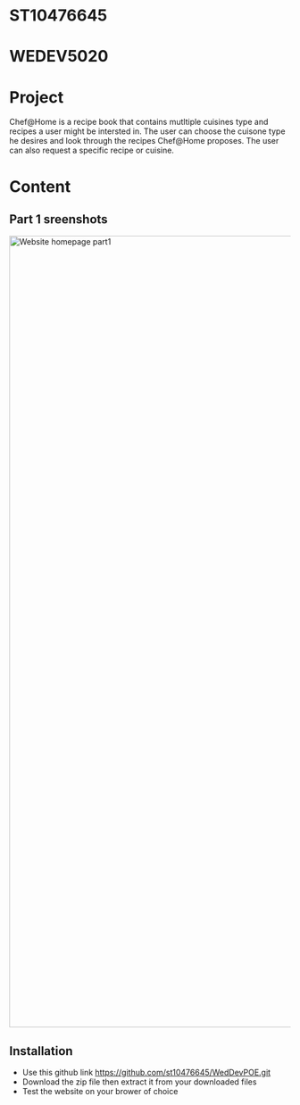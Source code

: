 # ST10476645
# WEDEV5020 

# Project
Chef@Home is a recipe book that contains mutltiple cuisines type and recipes a user might be intersted in. The user can choose the cuisone type he desires and look through the recipes Chef@Home proposes. The user can also request a specific recipe or cuisine.
# Content
## Part 1 sreenshots
<img width="2714" height="1419" alt="Website homepage part1" src="https://github.com/user-attachments/assets/733656b5-9ec4-4e20-a02c-0a037f0b0bb4" />





 

## Installation

- Use this github link https://github.com/st10476645/WedDevPOE.git
- Download the zip file then extract it from your downloaded files
- Test the website on your brower of choice
